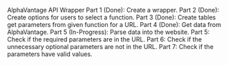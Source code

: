 AlphaVantage API Wrapper
  Part 1 (Done): Create a wrapper.
  Part 2 (Done): Create options for users to select a function.
  Part 3 (Done): Create tables get parameters from given function for a URL.
  Part 4 (Done): Get data from AlphaVantage.
  Part 5 (In-Progress): Parse data into the website.
  Part 5: Check if the required parameters are in the URL.
  Part 6: Check if the unnecessary optional parameters are not in the URL.
  Part 7: Check if the parameters have valid values.
